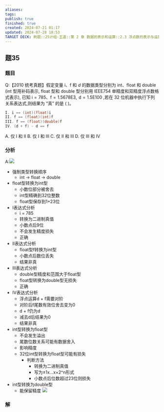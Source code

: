 ```yaml
---
aliases: 
tags: 
publish: true
finished: true
created: 2024-07-21 01:17
updated: 2024-07-28 18:53
TARGET DECK: 刷题::25计组-王道::第 2 章 数据的表示和运算::2.3 浮点数的表示与运算::题35
---
```


## 题35
### 题目
Q:【2010 统考真题】假定变量 $\mathrm{i}\text{、}\mathrm{f}$ 和 $d$ 的数据类型分别为 int、float 和 double (int 型用补码表示, float 型和 double 型分别用 IEEE754 单精度和双精度浮点数格式表示), 已知 $\mathrm{i} = {785}\text{、}\mathrm{f} = {1.5678}\mathrm{E}3,\mathrm{\;d} = {1.5}\mathrm{E}{100}$ ,若在 32 位机器中执行下列关系表达式,则结果为 “真” 的是 ( )。
```cpp
I. i == (int)(float)i
II. f == (float)(int)f
III. f == (float)(double)f
IV. (d + f) - d == f
```
A. 仅 I 和 II B. 仅 I 和 III C. 仅 II 和 III D. 仅 III 和 IV
### 分析
A:![](https://img.hwenyi.tech/202407281850957.webp)
- 强制类型转换顺序
  - int → float → double
- float型转换为int型
  - 小数位部分被舍去
  - int型精确到32位整数
  - float型保存到1+23位
- I表达式分析
  - i = 785
  - 转换为二进制真值
  - 小数点后9位
  - 不会发生精度损失
  - 正确
- II表达式分析
  - float型f转换为int型
  - 小数点后数位丢失
  - 结果非真
- III表达式分析
  - double型精度和范围大于float型
  - float型转换为double型无损失
  - 正确
- IV表达式分析
  - 浮点运算d + f需要对阶
  - 对阶后f尾数有效位舍去变为0
  - d + f仍为d
  - 减去d后结果为0
  - 结果非真
- int型转换为float型
  - 不会发生溢出
  - 尾数位数关系可能有数据舍入
  - 影响精度
  - 32位int型转换为float型可能有损失
    - 判断方法
      - 转换为二进制真值
      - 写为±1x...x×2^n形式
      - 小数点后位数超过23位则损失
- int型转换为double型
  - 能保留精度
![](https://img.hwenyi.tech/202407262107693.webp)
### 解

